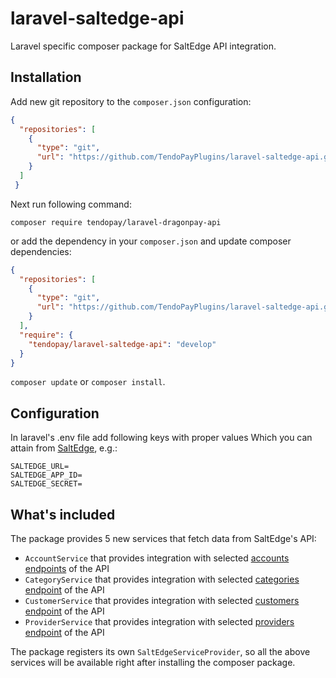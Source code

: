# laravel-saltedge-api

Laravel specific composer package for SaltEdge API integration.

## Installation

Add new git repository to the `composer.json` configuration:

```json
{
  "repositories": [
    {
      "type": "git",
      "url": "https://github.com/TendoPayPlugins/laravel-saltedge-api.git"
    }
  ]
 }
```

Next run following command:
 
`composer require tendopay/laravel-dragonpay-api`

or add the dependency in your `composer.json` and update composer dependencies:

```json
{
  "repositories": [
    {
      "type": "git",
      "url": "https://github.com/TendoPayPlugins/laravel-saltedge-api.git"
    }
  ],
  "require": {
    "tendopay/laravel-saltedge-api": "develop"
  }
}
```

`composer update` or `composer install`.

## Configuration

In laravel's .env file add following keys with proper values Which you can attain from [SaltEdge](https://www.saltedge.com/client_users/sign_up), e.g.:

```$json
SALTEDGE_URL=
SALTEDGE_APP_ID=
SALTEDGE_SECRET=
```

## What's included

The package provides 5 new services that fetch data from SaltEdge's API:

* `AccountService` that provides integration with selected [accounts endpoints](https://docs.saltedge.com/reference/#accounts) of the API
* `CategoryService` that provides integration with selected [categories endpoint](https://docs.saltedge.com/reference/#categories) of the API
* `CustomerService` that provides integration with selected [customers endpoint](https://docs.saltedge.com/reference/#customers) of the API
* `ProviderService` that provides integration with selected [providers endpoint](https://docs.saltedge.com/reference/#providers) of the API

The package registers its own `SaltEdgeServiceProvider`, so all the above services will be available right after installing the composer package.

